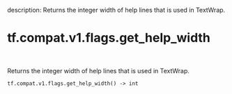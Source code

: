 description: Returns the integer width of help lines that is used in TextWrap.

<div itemscope itemtype="http://developers.google.com/ReferenceObject">
<meta itemprop="name" content="tf.compat.v1.flags.get_help_width" />
<meta itemprop="path" content="Stable" />
</div>

# tf.compat.v1.flags.get_help_width

<!-- Insert buttons and diff -->

<table class="tfo-notebook-buttons tfo-api nocontent" align="left">

</table>



Returns the integer width of help lines that is used in TextWrap.


<pre class="devsite-click-to-copy prettyprint lang-py tfo-signature-link">
<code>tf.compat.v1.flags.get_help_width() -> int
</code></pre>



<!-- Placeholder for "Used in" -->
